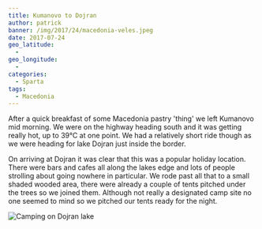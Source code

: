 ```yaml
---
title: Kumanovo to Dojran
author: patrick
banner: /img/2017/24/macedonia-veles.jpeg
date: 2017-07-24
geo_latitude:
  - 
geo_longitude: 
  - 
categories:
  - Sparta
tags:
  - Macedonia
---
```

After a quick breakfast of some Macedonia pastry 'thing' we left Kumanovo mid morning. We were on the highway heading south and it was getting really hot, up to 39°C at one point. We had a relatively short ride though as we were heading for lake Dojran just inside the border.

On arriving at Dojran it was clear that this was a popular holiday location. There were bars and cafes all along the lakes edge and lots of people strolling about going nowhere in particular. We rode past all that to a small shaded wooded area, there were already a couple of tents pitched under the trees so we joined them. Although not really a designated camp site no one seemed to mind so we pitched our tents ready for the night.

![Camping on Dojran lake](/img/2017/24/dojran-camping.jpeg)

